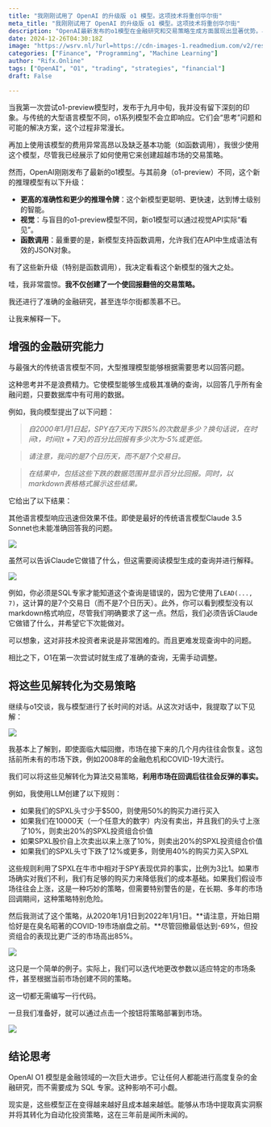 ```yaml
---
title: "我刚刚试用了 OpenAI 的升级版 o1 模型。这项技术将重创华尔街"
meta_title: "我刚刚试用了 OpenAI 的升级版 o1 模型。这项技术将重创华尔街"
description: "OpenAI最新发布的o1模型在金融研究和交易策略生成方面展现出显著优势。与之前的o1-preview模型相比，新模型具备更高的准确性、视觉能力和函数调用支持，使用户能够生成有效的交易策略。利用该模型，用户可以快速生成复杂的金融查询并获得准确结果，进而转化为算法交易策略，显著提高投资回报。这一技术的进步为散户投资者提供了强大的工具，简化了金融分析和自动化交易的过程。"
date: 2024-12-26T04:30:18Z
image: "https://wsrv.nl/?url=https://cdn-images-1.readmedium.com/v2/resize:fit:800/0*g3hVkAu_l6Lv9BeY.png"
categories: ["Finance", "Programming", "Machine Learning"]
author: "Rifx.Online"
tags: ["OpenAI", "O1", "trading", "strategies", "financial"]
draft: False

---
```


当我第一次尝试o1-preview模型时，发布于九月中旬，我并没有留下深刻的印象。与传统的大型语言模型不同，o1系列模型不会立即响应。它们会“思考”问题和可能的解决方案，这个过程非常漫长。

再加上使用该模型的费用异常高昂以及缺乏基本功能（如函数调用），我很少使用这个模型，尽管我已经展示了如何使用它来创建超越市场的交易策略。

然而，OpenAI刚刚发布了最新的o1模型。与其前身（o1-preview）不同，这个新的推理模型有以下升级：

* **更高的准确性和更少的推理令牌**：这个新模型更聪明、更快速，达到博士级别的智能。
* **视觉**：与盲目的o1-preview模型不同，新o1模型可以通过视觉API实际“看见”。
* **函数调用**：最重要的是，新模型支持函数调用，允许我们在API中生成语法有效的JSON对象。

有了这些新升级（特别是函数调用），我决定看看这个新模型的强大之处。

哇，我非常震惊。**我不仅创建了一个使回报翻倍的交易策略。**

我还进行了准确的金融研究，甚至连华尔街都羡慕不已。

让我来解释一下。

## 增强的金融研究能力

与最强大的传统语言模型不同，大型推理模型能够根据需要思考以回答问题。

这种思考并不是浪费精力。它使模型能够生成极其准确的查询，以回答几乎所有金融问题，只要数据库中有可用的数据。

例如，我向模型提出了以下问题：

> *自2000年1月1日起，SPY在7天内下跌5%的次数是多少？换句话说，在时间t，时间(t + 7天)的百分比回报有多少次为-5%或更低。*

> *请注意，我问的是7个日历天，而不是7个交易日。*

> *在结果中，包括这些下跌的数据范围并显示百分比回报。同时，以markdown表格格式展示这些结果。*

它给出了以下结果：



其他语言模型响应迅速但效果不佳。即使是最好的传统语言模型Claude 3.5 Sonnet也未能准确回答我的问题。

![](https://wsrv.nl/?url=https://cdn-images-1.readmedium.com/v2/resize:fit:800/1*63jufC1DLGBo4FLQqY1nNQ.png)

虽然可以告诉Claude它做错了什么，但这需要阅读模型生成的查询并进行解释。

![](https://wsrv.nl/?url=https://cdn-images-1.readmedium.com/v2/resize:fit:800/1*DgJ_-tsOEBqqbM8VKJvFZw.png)

例如，你必须是SQL专家才能知道这个查询是错误的，因为它使用了`LEAD(..., 7)`，这计算的是7个交易日（而不是7个日历天）。此外，你可以看到模型没有以markdown格式响应，尽管我们明确要求了这一点。然后，我们必须告诉Claude它做错了什么，并希望它下次能做对。

可以想象，这对非技术投资者来说是非常困难的。而且更难发现查询中的问题。

相比之下，O1在第一次尝试时就生成了准确的查询，无需手动调整。

## 将这些见解转化为交易策略

继续与o1交谈，我与模型进行了长时间的对话。从这次对话中，我提取了以下见解：

![](https://wsrv.nl/?url=https://cdn-images-1.readmedium.com/v2/resize:fit:800/1*Rpc4BXiGzPo9EFGtQqPbkg.png)

我基本上了解到，即使面临大幅回撤，市场在接下来的几个月内往往会恢复。这包括前所未有的市场下跌，例如2008年的金融危机和COVID-19大流行。

我们可以将这些见解转化为算法交易策略，**利用市场在回调后往往会反弹的事实。**

例如，我使用LLM创建了以下规则：

* 如果我们的SPXL头寸少于$500，则使用50%的购买力进行买入
* 如果我们在10000天（一个任意大的数字）内没有卖出，并且我们的头寸上涨了10%，则卖出20%的SPXL投资组合价值
* 如果SPXL股价自上次卖出以来上涨了10%，则卖出20%的SPXL投资组合价值
* 如果我们的SPXL头寸下跌了12%或更多，则使用40%的购买力买入SPXL

这些规则利用了SPXL在牛市中相对于SPY表现优异的事实，比例为3比1。如果市场确实对我们不利，我们有足够的购买力来降低我们的成本基础。如果我们假设市场往往会上涨，这是一种巧妙的策略，但需要特别警告的是，在长期、多年的市场回调期间，这种策略特别危险。

然后我测试了这个策略，从2020年1月1日到2022年1月1日。**请注意，开始日期恰好是在臭名昭著的COVID-19市场崩盘之前。**尽管回撤最低达到-69%，但投资组合的表现比更广泛的市场高出85%。

![](https://wsrv.nl/?url=https://cdn-images-1.readmedium.com/v2/resize:fit:800/1*2fTO9zQ2e1QkwrtyihMNTA.png)

这只是一个简单的例子。实际上，我们可以迭代地更改参数以适应特定的市场条件，甚至根据当前市场创建不同的策略。

这一切都无需编写一行代码。

一旦我们准备好，就可以通过点击一个按钮将策略部署到市场。

![](https://wsrv.nl/?url=https://cdn-images-1.readmedium.com/v2/resize:fit:800/0*Wr7QxHAVUCSOhOK8.png)

## 结论思考

OpenAI O1 模型是金融领域的一次巨大进步。它让任何人都能进行高度复杂的金融研究，而不需要成为 SQL 专家。这种影响不可小觑。

现实是，这些模型正在变得越来越好且成本越来越低。能够从市场中提取真实洞察并将其转化为自动化投资策略，这在三年前是闻所未闻的。


